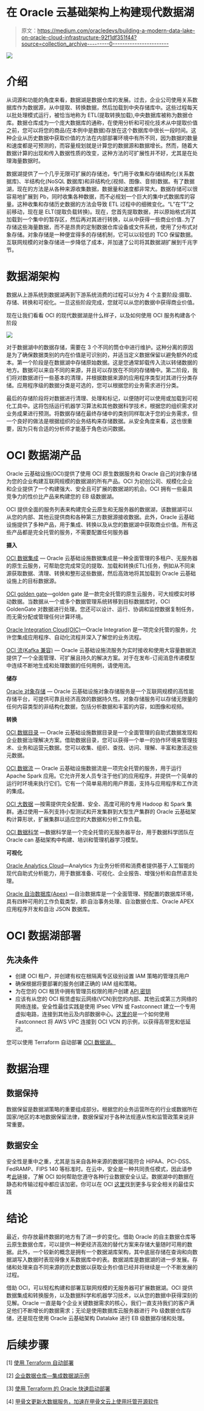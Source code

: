 # 在 Oracle 云基础架构上构建现代数据湖

> 原文：<https://medium.com/oracledevs/building-a-modern-data-lake-on-oracle-cloud-infrastructure-92f1df351f44?source=collection_archive---------0----------------------->

![](img/063d4505154e75a81fe743923cce6ec7.png)

# 介绍

从词源和功能的角度来看，数据湖是数据仓库的发展。过去，企业公司使用关系数据库作为数据源，从中提取、转换数据，然后加载到中央存储库中。这些过程每天以批处理模式运行，被恰当地称为 ETL(提取转换加载),中央数据库被称为数据仓库。数据仓库成为一个庞大数据库的通称，在使用分析和可视化技术从中提取价值之前，您可以将您的商品(在本例中是数据)存放在这个数据库中很长一段时间。这种企业从历史数据中获取价值的方法在内部部署环境中有所不同，因为数据的数量和速度都是可预测的，而容量规划就是计算您的数据源和数据增长。然而，随着大数据计算的出现和传入数据性质的改变，这种方法的可扩展性并不好，尤其是在处理海量数据时。

数据湖提供了一个几乎无限可扩展的存储池，专门用于收集和存储结构化(关系数据库)、半结构化(NoSQL 数据库)和非结构化(视频、图像、音频)数据。有了数据湖，现在的方法是从各种来源收集数据，数据量和速度都非常大。数据存储可以很容易地扩展到 Pb，同时收集各种数据，而不必规划一个巨大的集中式数据库的容量。这种收集和存储历史数据的方法会导致 ETL 过程中的细微变化。“L”在“T”之前移动，现在是 ELT(提取负载转换)。现在，您首先提取数据，并以原始格式将其加载到一个集中的暂存区，然后再对其进行转换，以从中获得一些商业价值..为了存储这些海量数据，而不是昂贵的定制数据仓库设备或文件系统，使用了分布式对象存储。对象存储是一种便宜得多的存储机制，它可以以较低的 TCO 保留数据。互联网规模的对象存储进一步降低了成本，并加速了公司将其数据湖扩展到千兆字节。

# 数据湖架构

数据从上游系统到数据湖再到下游系统消费的过程可以分为 4 个主要阶段:摄取、存储、转换和可视化。一旦这些阶段完成，您就可以从您的数据中获得商业价值。

现在让我们看看 OCI 的现代数据湖是什么样子，以及如何使用 OCI 服务构建各个阶段

![](img/016bb6a60e3e7eca0f016d06a3dab49d.png)

对于数据湖中的数据存储，需要在 3 个不同的筒仓中进行维护。这种分离的原因是为了确保数据类别的内在价值是可识别的，并适当定义数据保留以避免额外的成本。第一个阶段是在数据湖中存储原始数据。这是您通常卸载传入流以转储数据的地方。数据可以来自不同的来源，并且可以存放在不同的存储桶中。第二阶段，我们将对数据进行一些基本的清理，并根据数据来源的应用程序类型对其进行分类存储。应用程序级的数据分类是可选的，您可以根据您的业务需求进行分类。

最后的存储阶段将对数据进行清理、处理和标记，以便随时可以使用或加载到可视化工具中。这将包括运行机器学习算法和其他数据科学技术，根据您的组织需求对业务成果进行预测。将数据存储在最终存储中的类别同样取决于您的业务需求，但一个良好的做法是根据组织的业务结构来存储数据。从安全角度来看，这也很重要，因为只有合适的分析师才能基于角色访问数据。

# OCI 数据湖产品

Oracle 云基础设施(OCI)提供了使用 OCI 原生数据服务和 Oracle 自己的对象存储为您的企业构建互联网规模的数据湖的所有产品。OCI 为初创公司、规模化企业和企业提供了一个构建强大、安全且可扩展的数据湖的机会。OCI 拥有一些最具竞争力的性价比产品来构建您的 EB 级数据湖。

OCI 提供全面的服务列表来构建完全云原生和无服务器的数据湖，该数据湖可以从您的内部、其他云提供商和各种第三方数据源接收数据。此外，Oracle 云基础设施提供了多种产品，用于集成、转换以及从您的数据湖中获取商业价值。所有这些产品都是完全托管的服务，不需要配置任何服务器

**摄入**

[OCI 数据集成](https://docs.oracle.com/en-us/iaas/data-integration/using/index.htm) — Oracle 云基础设施数据集成是一种全面管理的多租户、无服务器的原生云服务，可帮助您完成常见的提取、加载和转换(ETL)任务，例如从不同来源获取数据、清理、转换和整形这些数据，然后高效地将其加载到 Oracle 云基础设施上的目标数据源。

[OCI golden gate](https://docs.oracle.com/en-us/iaas/goldengate/doc/overview-goldengate.html)—golden gate 是一款完全托管的原生云服务，可大规模实时移动数据。当数据从一个或多个数据管理系统转移到目标数据库时，OCI GoldenGate 对数据进行处理。您还可以设计、运行、协调和监控数据复制任务，而无需分配或管理任何计算环境。

[Oracle Integration Cloud(OIC)](https://docs.oracle.com/en-us/iaas/integration/doc/overview-oracle-integration-generation-2.html)—Oracle Integration 是一项完全托管的服务，允许您集成应用程序、自动化流程并深入了解您的业务流程。

[OCI 流(Kafka 兼容)](https://docs.oracle.com/en-us/iaas/Content/Streaming/Concepts/streamingoverview.htm) — Oracle 云基础设施流服务为实时接收和使用大容量数据流提供了一个全面管理、可扩展且持久的解决方案。对于在发布-订阅消息传递模型中连续不断地生成和处理数据的任何用例，请使用流。

**储存**

[Oracle 对象存储](https://docs.oracle.com/en-us/iaas/Content/Object/Concepts/objectstorageoverview.htm) — Oracle 云基础设施对象存储服务是一个互联网规模的高性能存储平台，可提供可靠且经济高效的数据持久性。对象存储服务可以存储无限量的任何内容类型的非结构化数据，包括分析数据和丰富的内容，如图像和视频。

**转换**

[OCI 数据目录](https://docs.oracle.com/en-us/iaas/data-catalog/using/index.htm) — Oracle 云基础设施数据目录是一个全面管理的自助式数据发现和企业数据治理解决方案。借助数据目录，您可以获得一个单一的协作环境来管理技术、业务和运营元数据。您可以收集、组织、查找、访问、理解、丰富和激活这些元数据。

[OCI 数据流](https://docs.oracle.com/en-us/iaas/data-flow/using/dfs_data_flow.htm) — Oracle 云基础设施数据流是一项完全托管的服务，用于运行 Apache Spark 应用。它允许开发人员专注于他们的应用程序，并提供一个简单的运行时环境来执行它们。它有一个简单易用的用户界面，支持与应用程序和工作流的集成。

[OCI 大数据](https://docs.oracle.com/en-us/iaas/bigdata/home.htm) —按需提供完全配置、安全、高度可用的专用 Hadoop 和 Spark 集群。通过使用一系列支持小型测试和开发集群到大型生产集群的 Oracle 云基础架构计算形状，扩展集群以适应您的大数据和分析工作负载。

[OCI 数据科学](https://docs.oracle.com/en-us/iaas/data-science/using/data-science.htm) —数据科学是一个完全托管的无服务器平台，用于数据科学团队在 Oracle can 基础架构中构建、培训和管理机器学习模型。

**可视化**

[Oracle Analytics Cloud](https://docs.oracle.com/en-us/iaas/analytics-cloud/index.html)—Analytics 为业务分析师和消费者提供基于人工智能的现代自助式分析能力，用于数据准备、可视化、企业报告、增强分析和自然语言处理。

[Oracle 自治数据库(Apex)](https://docs.oracle.com/en-us/iaas/Content/Database/Concepts/adboverview.htm) —自治数据库是一个全面管理、预配置的数据库环境，具有四种可用的工作负载类型，即:自治事务处理、自治数据仓库、Oracle APEX 应用程序开发和自治 JSON 数据库。

# OCI 数据湖部署

## 先决条件

*   创建 OCI 租户，并创建有权在根隔离专区级别设置 IAM 策略的管理员用户
*   确保根据将要部署的服务创建正确的 IAM 组和策略。
*   为在您的 OCI 租赁中拥有管理员权限的用户创建 [API 密钥](https://docs.oracle.com/en-us/iaas/Content/Functions/Tasks/functionssetupapikey.htm)
*   应该有从您的 OCI 租赁虚拟云网络(VCN)到您的内部、其他云或第三方网络的网络连接。安全性最佳实践是使用 IPsec VPN 或 Fastconnect 建立一个专用虚拟电路，连接到其他云及内部数据中心。[这里的](https://blogs.oracle.com/cloud-infrastructure/post/connecting-oracle-cloud-infrastructure-to-amazon-vpc-with-megaport-cloud-router)是一个如何使用 Fastconnect 将 AWS VPC 连接到 OCI VCN 的示例，以获得高带宽和低延迟。

您可以使用 Terraform 自动部署 [OCI 数据湖。](https://github.com/shadabshaukat/ocidatalake)

# 数据治理

## 数据保持

数据保留是数据湖策略的重要组成部分。根据您的业务运营所在的行业或数据所在国家/地区的本地数据保留法律，数据保留对于各种法规遵从性和监管政策来说非常重要。

## 数据安全

安全性是重中之重，尤其是当来自各种来源的数据可能符合 HIPAA、PCI-DSS、FedRAMP、FIPS 140 等标准时。在云中，安全是一种共同责任模式，因此请参考[此](https://www.oracle.com/au/cloud/compliance/)链接，了解 OCI 如何帮助您遵守各种行业数据安全认证。数据湖中的数据在静态和传输过程中都应该加密。你可以在 OCI [这里](https://docs.oracle.com/en-us/iaas/Content/Security/Concepts/security_guide.htm)找到更多与安全相关的最佳实践

# 结论

最近，你存放最终数据的地方有了进一步的变化。借助 Oracle 的自主数据仓库等云原生数据仓库，可以提供一种更经济高效的替代方案来存储大量随时可用的数据。此外，一个较新的概念是拥有一个数据湖库架构，其中底层存储在查询和向数据湖写入数据时表现得像关系数据库中的表。数据湖库是数据湖的进一步发展。存储和处理来自不同来源的历史数据以获取业务价值已经并将继续是一个不断发展的过程。

借助 OCI，可以轻松构建和部署互联网规模的无服务器可扩展数据湖。OCI 提供数据集成和转换服务，以及数据科学和机器学习技术，以从您的数据中获得深刻的见解。Oracle 一直是每个企业关键数据需求的核心，我们一直支持我们的客户满足他们不断增长的数据需求；无论是使用数据库云服务器进行 Pb 级数据仓库存储，还是现在使用 Oracle 云基础架构 Datalake 进行 EB 级数据存储和处理。

# 后续步骤

[1] [使用 Terraform 自动部署](https://github.com/shadabshaukat/ocidatalake)

[2] [企业数据仓库—集成数据湖示例](https://docs.oracle.com/en/solutions/oci-curated-analysis/index.html#GUID-7FF7A024-5EB0-414B-A1A5-4718929DC7F2)

[3] [使用 Terraform 的 Oracle 快速启动部署](https://docs.oracle.com/en/solutions/oci-curated-analysis/index.html#GUID-7FF7A024-5EB0-414B-A1A5-4718929DC7F2)

[4] [甲骨文更新大数据服务，加速在甲骨文云上使用托管开源软件](https://blogs.oracle.com/cloud-infrastructure/post/oracle-updates-big-data-service-to-accelerate-use-of-managed-open-source-on-oracle-cloud)
